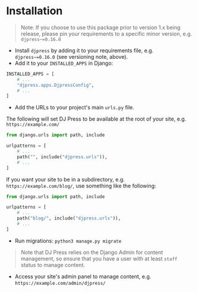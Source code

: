 # Installation

> Note: If you choose to use this package prior to version 1.x being release, please pin your requirements to a specific minor version, e.g. `djpress~=0.16.0`

- Install `djpress` by adding it to your requirements file, e.g. `djpress~=0.16.0` (see versioning note, above).
- Add it to your `INSTALLED_APPS` in Django:

```python
INSTALLED_APPS = [
    # ...
    "djpress.apps.DjpressConfig",
    # ...
]
```

- Add the URLs to your project's main `urls.py` file.

The following will set DJ Press to be available at the root of your site, e.g. `https://example.com/`

```python
from django.urls import path, include

urlpatterns = [
    # ...
    path("", include("djpress.urls")),
    # ...
]
```

If you want your site to be in a subdirectory, e.g. `https://example.com/blog/`, use something like the following:

```python
from django.urls import path, include

urlpatterns = [
    # ...
    path("blog/", include("djpress.urls")),
    # ...
]
```

- Run migrations: `python3 manage.py migrate`

> Note that DJ Press relies on the Django Admin for content management, so ensure that you have a user with at least `staff` status to manage content.

- Access your site's admin panel to manage content, e.g. `https://example.com/admin/djpress/`
